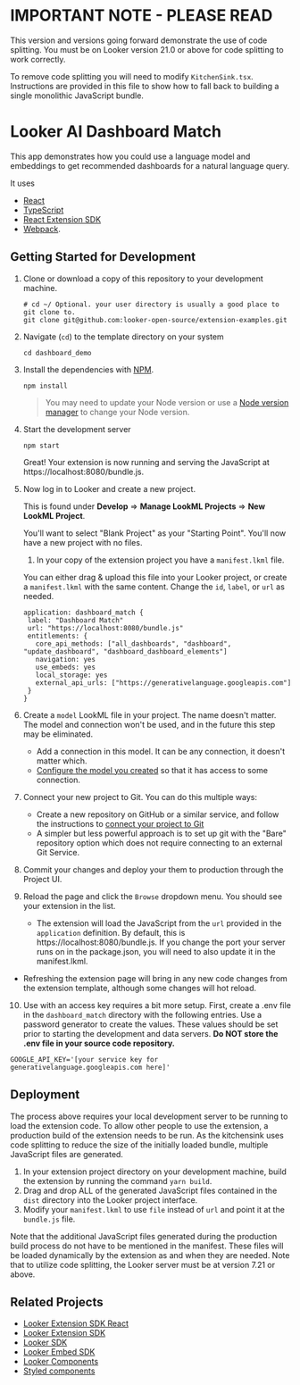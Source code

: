 # IMPORTANT NOTE - PLEASE READ

This version and versions going forward demonstrate the use of code splitting. You must be on Looker version 21.0 or above for code splitting to work correctly.

To remove code splitting you will need to modify `KitchenSink.tsx`. Instructions are provided in this file to show how to fall back to building a single monolithic JavaScript bundle.

# Looker AI Dashboard Match

This app demonstrates how you could use a language model and embeddings to get recommended dashboards for a natural language query.

It uses

- [React](https://reactjs.org/)
- [TypeScript](https://www.typescriptlang.org/)
- [React Extension SDK](https://github.com/looker-open-source/sdk-codegen/tree/main/packages/extension-sdk-react)
- [Webpack](https://webpack.js.org/).

## Getting Started for Development

1. Clone or download a copy of this repository to your development machine.

   ```
   # cd ~/ Optional. your user directory is usually a good place to git clone to.
   git clone git@github.com:looker-open-source/extension-examples.git
   ```

2. Navigate (`cd`) to the template directory on your system

   ```
   cd dashboard_demo
   ```

3. Install the dependencies with [NPM](https://docs.npmjs.com/downloading-and-installing-node-js-and-npm).

   ```
   npm install
   ```

   > You may need to update your Node version or use a [Node version manager](https://github.com/nvm-sh/nvm) to change your Node version.

4. Start the development server

   ```
   npm start
   ```

   Great! Your extension is now running and serving the JavaScript at https://localhost:8080/bundle.js.

5. Now log in to Looker and create a new project.

   This is found under **Develop** => **Manage LookML Projects** => **New LookML Project**.

   You'll want to select "Blank Project" as your "Starting Point". You'll now have a new project with no files.

   1. In your copy of the extension project you have a `manifest.lkml` file.

   You can either drag & upload this file into your Looker project, or create a `manifest.lkml` with the same content. Change the `id`, `label`, or `url` as needed.

   ```
   application: dashboard_match {
    label: "Dashboard Match"
    url: "https://localhost:8080/bundle.js"
    entitlements: {
      core_api_methods: ["all_dashboards", "dashboard", "update_dashboard", "dashboard_dashboard_elements"]
      navigation: yes
      use_embeds: yes
      local_storage: yes
      external_api_urls: ["https://generativelanguage.googleapis.com"]
    }
   }
   ```

6. Create a `model` LookML file in your project. The name doesn't matter. The model and connection won't be used, and in the future this step may be eliminated.

   - Add a connection in this model. It can be any connection, it doesn't matter which.
   - [Configure the model you created](https://docs.looker.com/data-modeling/getting-started/create-projects#configuring_a_model) so that it has access to some connection.

7. Connect your new project to Git. You can do this multiple ways:

   - Create a new repository on GitHub or a similar service, and follow the instructions to [connect your project to Git](https://docs.looker.com/data-modeling/getting-started/setting-up-git-connection)
   - A simpler but less powerful approach is to set up git with the "Bare" repository option which does not require connecting to an external Git Service.

8. Commit your changes and deploy your them to production through the Project UI.

9. Reload the page and click the `Browse` dropdown menu. You should see your extension in the list.
   - The extension will load the JavaScript from the `url` provided in the `application` definition. By default, this is https://localhost:8080/bundle.js. If you change the port your server runs on in the package.json, you will need to also update it in the manifest.lkml.

- Refreshing the extension page will bring in any new code changes from the extension template, although some changes will hot reload.

10. Use with an access key requires a bit more setup. First, create a .env file in the `dashboard_match` directory with the following entries. Use a password generator to create the values. These values should be set prior to starting the development and data servers. **Do NOT store the .env file in your source code repository.**

```
GOOGLE_API_KEY='[your service key for generativelanguage.googleapis.com here]'
```

## Deployment

The process above requires your local development server to be running to load the extension code. To allow other people to use the extension, a production build of the extension needs to be run. As the kitchensink uses code splitting to reduce the size of the initially loaded bundle, multiple JavaScript files are generated.

1. In your extension project directory on your development machine, build the extension by running the command `yarn build`.
2. Drag and drop ALL of the generated JavaScript files contained in the `dist` directory into the Looker project interface.
3. Modify your `manifest.lkml` to use `file` instead of `url` and point it at the `bundle.js` file.

Note that the additional JavaScript files generated during the production build process do not have to be mentioned in the manifest. These files will be loaded dynamically by the extension as and when they are needed. Note that to utilize code splitting, the Looker server must be at version 7.21 or above.

## Related Projects

- [Looker Extension SDK React](https://github.com/looker-open-source/sdk-codegen/tree/main/packages/extension-sdk-react)
- [Looker Extension SDK](https://github.com/looker-open-source/sdk-codegen/tree/main/packages/extension-sdk)
- [Looker SDK](https://github.com/looker-open-source/sdk-codegen/tree/main/packages/sdk)
- [Looker Embed SDK](https://github.com/looker-open-source/embed-sdk)
- [Looker Components](https://components.looker.com/)
- [Styled components](https://www.styled-components.com/docs)
